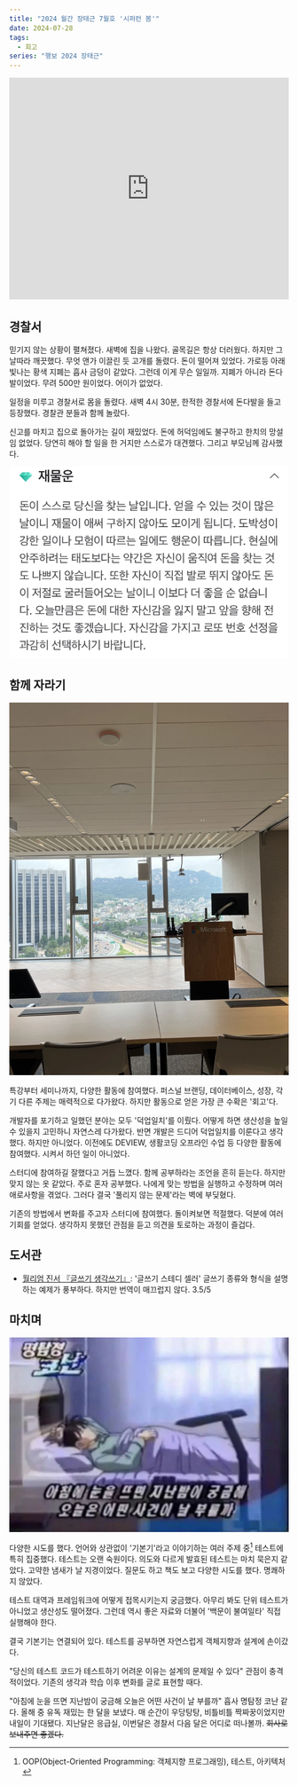 ```yaml
---
title: "2024 월간 장태근 7월호 '시퍼런 봄'"
date: 2024-07-28
tags:
  - 회고
series: "행보 2024 장태근"
---
```


<iframe width="100%" height="400" src="https://www.youtube.com/embed/8i-B1ieI_kY?si=VDSK-up06aLKIp7g" title="YouTube video player" frameborder="0" allow="accelerometer; autoplay; clipboard-write; encrypted-media; gyroscope; picture-in-picture; web-share" referrerpolicy="strict-origin-when-cross-origin" allowfullscreen></iframe>

## 경찰서

믿기지 않는 상황이 펼쳐졌다. 새벽에 집을 나왔다. 골목길은 항상 더러웠다. 하지만 그날따라 깨끗했다.
무엇 앤가 이끌린 듯 고개를 돌렸다. 돈이 떨어져 있었다. 가로등 아래 빛나는 황색 지폐는 흡사 금덩이 같았다.
그런데 이게 무슨 일일까. 지폐가 아니라 돈다발이었다. 무려 500만 원이었다. 어이가 없었다.

일정을 미루고 경찰서로 몸을 돌렸다. 새벽 4시 30분, 한적한 경찰서에 돈다발을 들고 등장했다. 경찰관 분들과 함께 놀랐다.

신고를 마치고 집으로 돌아가는 길이 재밌었다. 돈에 허덕임에도 불구하고 한치의 망설임 없었다.
당연히 해야 할 일을 한 거지만 스스로가 대견했다. 그리고 부모님께 감사했다.

![돈다발은 사실 운명이었다 <출처: 네이버 오늘의 운세>](lucky-guy.png)

## 함께 자라기

![한국 마이크로소프트](microsoft.webp)

특강부터 세미나까지, 다양한 활동에 참여했다. 퍼스널 브랜딩, 데이터베이스, 성장, 각기 다른 주제는 매력적으로 다가왔다. 하지만 활동으로 얻은 가장 큰 수확은 '회고'다.

개발자를 포기하고 일했던 분야는 모두 '덕업일치'를 이뤘다. 어떻게 하면 생산성을 높일 수 있을지 고민하니 자연스레 다가왔다.
반면 개발은 드디어 덕업일치를 이룬다고 생각했다. 하지만 아니었다. 이전에도 DEVIEW, 생활코딩 오프라인 수업 등 다양한 활동에 참여했다. 시켜서 하던 일이 아니었다.

스터디에 참여하길 잘했다고 거듭 느꼈다. 함께 공부하라는 조언을 흔히 듣는다. 하지만 맞지 않는 옷 같았다. 주로 혼자 공부했다. 나에게 맞는 방법을 실행하고 수정하며 여러 애로사항을 겪었다.
그러다 결국 '풀리지 않는 문제'라는 벽에 부딪혔다.

기존의 방법에서 변화를 주고자 스터디에 참여했다. 돌이켜보면 적절했다. 덕분에 여러 기회를 얻었다. 생각하지 못했던 관점을 듣고 의견을 토로하는 과정이 즐겁다.

## 도서관

* [월리엄 진서 『글쓰기 생각쓰기』](https://product.kyobobook.co.kr/detail/S000001110694): '글쓰기 스테디 셀러' 글쓰기 종류와 형식을 설명하는 예제가 풍부하다. 하지만
  번역이 매끄럽지 않다. 3.5/5

## 마치며

![아침에 눈을 뜨면 지난밤이 궁금해 오늘은 어떤 사건이 날 부를까 <출처: 명탐정 코난>](case-closed.webp)

다양한 시도를 했다. 언어와 상관없이 '기본기'라고 이야기하는 여러 주제 중[^1] 테스트에 특히 집중했다. 테스트는 오랜 숙원이다. 의도와 다르게 발효된 테스트는 마치 묵은지 같았다.
고약한 냄새가 날 지경이었다. 질문도 하고 책도 보고 다양한 시도를 했다. 명쾌하지 않았다.

테스트 대역과 프레임워크에 어떻게 접목시키는지 궁금했다. 아무리 봐도 단위 테스트가 아니었고 생산성도 떨어졌다.
그런데 역시 좋은 자료와 더불어 '백문이 불여일타' 직접 실행해야 한다.

결국 기본기는 연결되어 있다. 테스트를 공부하면 자연스럽게 객체지향과 설계에 손이갔다.

"당신의 테스트 코드가 테스트하기 어려운 이유는 설계의 문제일 수 있다" 관점이 충격적이었다. 기존의 생각과 학습 이후 변화를 글로 표현할 때다.

"아침에 눈을 뜨면 지난밤이 궁금해 오늘은 어떤 사건이 날 부를까" 흡사 명탐정 코난 같다. 올해 중 유독 재밌는 한 달을 보냈다. 매 순간이 우당탕탕, 비틀비틀 짝짜꿍이었지만 내일이 기대됐다.
지난달은 응급실, 이번달은 경찰서 다음 달은 어디로 떠나볼까. ~~회사로 보내주면 좋겠다.~~

[^1]: OOP(Object-Oriented Programming: 객체지향 프로그래밍), 테스트, 아키텍처
